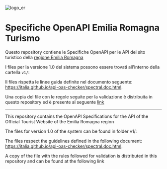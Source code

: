 ![logo_er](https://user-images.githubusercontent.com/1525536/134203254-f68daf19-29ad-4c7b-998e-9e61f8df4248.png)

# Specifiche OpenAPI Emilia Romagna Turismo

Questo repository contiene le Specifiche OpenAPI per le API del sito turistico 
della [regione Emilia Romagna](https://emiliaromagnaturismo.it/it)

I files per la versione 1.0 del sistema possono essere trovati all'interno della cartella `v1/`:

Il files rispetta le linee guida definite nel documento seguente: https://italia.github.io/api-oas-checker/spectral.doc.html.

Una copia del file con le regole seguite per la validazione è distribuita in questo repository ed è presente al seguente [link](https://github.com/APT-Servizi/openapi-ert/blob/main/v1/.spectral.yml)

--------

This repository contains the OpenAPI Specifications for the API of the Official Tourist Website of the Emilia Romagna region

The files for version 1.0 of the system can be found in folder v1/:

The files respect the guidelines defined in the following document: https://italia.github.io/api-oas-checker/spectral.doc.html.

A copy of the file with the rules followed for validation is distributed in this repository and can be found at the following link
